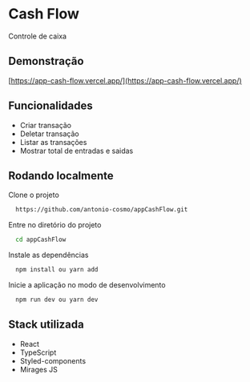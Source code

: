 
# Cash Flow

Controle de caixa


## Demonstração

[https://app-cash-flow.vercel.app/](https://app-cash-flow.vercel.app/)


## Funcionalidades

- Criar transação
- Deletar transação
- Listar as transações
- Mostrar total de entradas e saidas



## Rodando localmente

Clone o projeto

```bash
  https://github.com/antonio-cosmo/appCashFlow.git
```

Entre no diretório do projeto

```bash
  cd appCashFlow

```

Instale as dependências

```bash
  npm install ou yarn add
```

Inicie a aplicação no modo de desenvolvimento

```bash
  npm run dev ou yarn dev
```


## Stack utilizada

- React 
- TypeScript
- Styled-components
- Mirages JS


